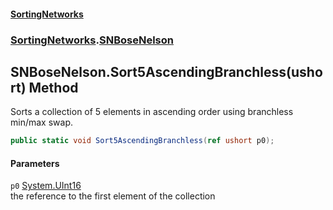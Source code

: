#### [SortingNetworks](./index.md 'index')
### [SortingNetworks](./SortingNetworks.md 'SortingNetworks').[SNBoseNelson](./SortingNetworks-SNBoseNelson.md 'SortingNetworks.SNBoseNelson')
## SNBoseNelson.Sort5AscendingBranchless(ushort) Method
Sorts a collection of 5 elements in ascending order using branchless min/max swap.  
```csharp
public static void Sort5AscendingBranchless(ref ushort p0);
```
#### Parameters
<a name='SortingNetworks-SNBoseNelson-Sort5AscendingBranchless(ushort)-p0'></a>
`p0` [System.UInt16](https://docs.microsoft.com/en-us/dotnet/api/System.UInt16 'System.UInt16')  
the reference to the first element of the collection  
  

